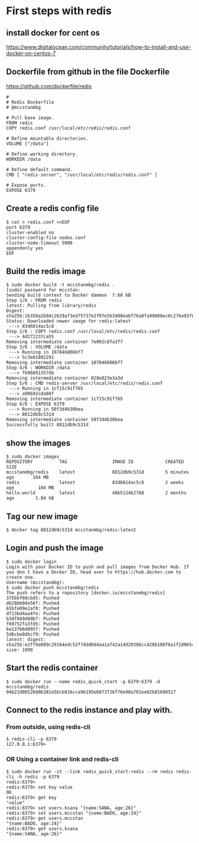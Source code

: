 # First steps with redis
## install docker for cent os
https://www.digitalocean.com/community/tutorials/how-to-install-and-use-docker-on-centos-7
## Dockerfile from github in the file Dockerfile
https://github.com/dockerfile/redis

```shell
#
# Redis Dockerfile
# @mccstanmbg

# Pull base image.
FROM redis
COPY redis.conf /usr/local/etc/redis/redis.conf

# Define mountable directories.
VOLUME ["/data"]

# Define working directory.
WORKDIR /data

# Define default command.
CMD [ "redis-server", "/usr/local/etc/redis/redis.conf" ]

# Expose ports.
EXPOSE 6379
```

## Create a redis config file
```shell
$ cat > redis.conf <<EOF
port 6379
cluster-enabled no
cluster-config-file nodes.conf
cluster-node-timeout 5000
appendonly yes
EOF
```

## Build the redis image
```shell
$ sudo docker build -t mccstanmbg/redis .
[sudo] password for mccstan:
Sending build context to Docker daemon  7.68 kB
Step 1/6 : FROM redis
latest: Pulling from library/redis
Digest: sha256:1b358a2b0dc2629af3ed75737e2f07e5b3408eabf76a8fa99606ec0c276a93f8
Status: Downloaded newer image for redis:latest
 ---> 83d6014ac5c8
Step 2/6 : COPY redis.conf /usr/local/etc/redis/redis.conf
 ---> 4d272237ca55
Removing intermediate container 7e002c8fa3f7
Step 3/6 : VOLUME /data
 ---> Running in 107846806bf7
 ---> 5c3e01892291
Removing intermediate container 107846806bf7
Step 4/6 : WORKDIR /data
 ---> fb96891357db
Removing intermediate container 028e823e3a3d
Step 5/6 : CMD redis-server /usr/local/etc/redis/redis.conf
 ---> Running in 1cf15c91f765
 ---> a90692cda88f
Removing intermediate container 1cf15c91f765
Step 6/6 : EXPOSE 6379
 ---> Running in 50f3d4b30bea
 ---> 8812db9c531d
Removing intermediate container 50f3d4b30bea
Successfully built 8812db9c531d

```

## show the images
```shell
$ sudo docker images
REPOSITORY          TAG                 IMAGE ID            CREATED             SIZE
mccstanmbg/redis    latest              8812db9c531d        5 minutes ago       184 MB
redis               latest              83d6014ac5c8        2 weeks ago         184 MB
hello-world         latest              48b5124b2768        2 months ago        1.84 kB
```

## Tag our new image
```shell
$ docker tag 8812db9c531d mccstanmbg/redis:latest
```

## Login and push the image
```shell
$ sudo docker login
Login with your Docker ID to push and pull images from Docker Hub. If you don t have a Docker ID, head over to https://hub.docker.com to create one.
Username (mccstanmbg):
$ sudo docker push mccstanmbg/redis
The push refers to a repository [docker.io/mccstanmbg/redis]
375bbf60cbd5: Pushed
d628bb04e56f: Pushed
65bfe09e2af0: Pushed
df13bd4aa4fe: Pushed
b3df689d89b7: Pushed
f69752fa3fd5: Pushed
6e137b6d005f: Pushed
5d6cbe0dbcf9: Pushed
latest: digest: sha256:e2ff9a089c29164edc52f74dd0d4aa1a742a1dd20386cc428b108f6a1f2d0654 size: 1990
```


## Start the redis container
```shell
$ sudo docker run --name redis_quick_start -p 6379:6379 -d mccstanmbg/redis
94b22d08526806381e5bcb816cca96195e6873f26f76e90a701ee02b81698517
```
## Connect to the redis instance and play with.
### From outside, using redis-cli
```shell
$ redis-cli -p 6379
127.0.0.1:6379>
```
### OR Using a container link and redis-cli
```shell
$ sudo docker run -it --link redis_quick_start:redis --rm redis redis-cli -h redis -p 6379
redis:6379>
redis:6379> set key value
OK
redis:6379> get key
"value"
redis:6379> set users.ksana "{name:SANA, age:26}"
redis:6379> set users.mccstan "{name:BADO, age:24}"
redis:6379> get users.mccstan
"{name:BADO, age:24}"
redis:6379> get users.ksana
"{name:SANA, age:26}"

```
